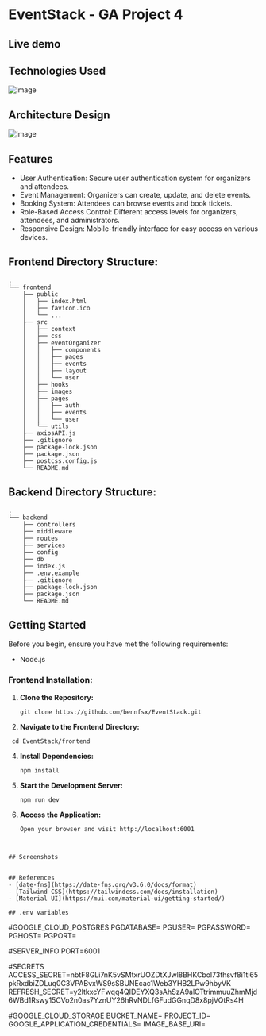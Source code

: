 # EventStack - GA Project 4

## Live demo


## Technologies Used
![image](https://github.com/bennfsx/EventStack/assets/44813216/455d21d9-8e46-4a9c-9611-13295646a915)



## Architecture Design
![image](https://github.com/bennfsx/EventStack/assets/44813216/896ce012-8937-4cfc-a806-bcc448c07230)

## Features
- User Authentication: Secure user authentication system for organizers and attendees.
- Event Management: Organizers can create, update, and delete events.
- Booking System: Attendees can browse events and book tickets.
- Role-Based Access Control: Different access levels for organizers, attendees, and administrators.
- Responsive Design: Mobile-friendly interface for easy access on various devices.

## Frontend Directory Structure:
```shell
.
└── frontend
    ├── public
    │   ├── index.html
    │   ├── favicon.ico
    │   └── ...
    ├── src   
    │   ├── context
    │   ├── css
    │   ├── eventOrganizer
    │   │   ├── components
    │   │   ├── pages
    │   │   ├── events
    │   │   ├── layout
    │   │   └── user
    │   ├── hooks
    │   ├── images
    │   ├── pages
    │   │   ├── auth
    │   │   ├── events
    │   │   └── user
    │   └── utils
    ├── axiosAPI.js
    ├── .gitignore
    ├── package-lock.json
    ├── package.json 
    ├── postcss.config.js
    └── README.md

```
## Backend Directory Structure:
```shell
.
└── backend
    ├── controllers
    ├── middleware
    ├── routes
    ├── services
    ├── config
    ├── db
    ├── index.js
    ├── .env.example
    ├── .gitignore
    ├── package-lock.json
    ├── package.json
    └── README.md
```


## Getting Started
Before you begin, ensure you have met the following requirements:
- Node.js



### Frontend Installation:

1. **Clone the Repository:**
   ```shell
   git clone https://github.com/bennfsx/EventStack.git
   ```
2. **Navigate to the Frontend Directory:**
  ```shell
   cd EventStack/frontend
```
4. **Install Dependencies:**
   ```shell
   npm install
   ```
5. **Start the Development Server:**
   ```shell
   npm run dev
   ```
6. **Access the Application:**
   ```shell
   Open your browser and visit http://localhost:6001
```


## Screenshots


## References
- [date-fns](https://date-fns.org/v3.6.0/docs/format)
- [Tailwind CSS](https://tailwindcss.com/docs/installation)
- [Material UI](https://mui.com/material-ui/getting-started/)

## .env variables
```
#GOOGLE_CLOUD_POSTGRES
PGDATABASE=
PGUSER=
PGPASSWORD=
PGHOST=
PGPORT=

#SERVER_INFO
PORT=6001

#SECRETS
ACCESS_SECRET=nbtF8GLi7nK5vSMtxrUOZDtXJwl8BHKCbol73thsvf8i1ti65pkRxdbiZDLuq0C3VPABvxWS9sSBUNEcac1Web3YHB2LPw9hbyVK
REFRESH_SECRET=y2ltkxcYFwqq4QIDEYXQ3sAhSzA9alOTtrimmuuZhmMjd6WBd1Rswy15CVo2n0as7YznUY26hRvNDLfGFudGGnqD8x8pjVQtRs4H

#GOOGLE_CLOUD_STORAGE
BUCKET_NAME=
PROJECT_ID=
GOOGLE_APPLICATION_CREDENTIALS=<Root JSON file>
IMAGE_BASE_URI=
```
